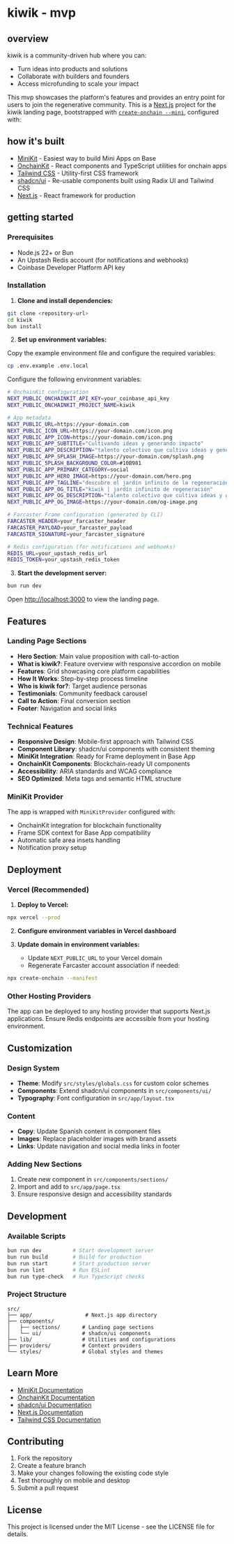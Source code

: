 # kiwik - mvp

## overview

kiwik is a community-driven hub where you can:

- Turn ideas into products and solutions
- Collaborate with builders and founders
- Access microfunding to scale your impact

This mvp showcases the platform's features and provides an entry point for users to join the regenerative community.
This is a [Next.js](https://nextjs.org) project for the kiwik landing page, bootstrapped with [`create-onchain --mini`](https://docs.base.org/base-app/build-with-minikit/overview), configured with:

## how it's built

- [MiniKit](https://docs.base.org/base-app/build-with-minikit/overview) - Easiest way to build Mini Apps on Base
- [OnchainKit](https://onchainkit.xyz) - React components and TypeScript utilities for onchain apps
- [Tailwind CSS](https://tailwindcss.com) - Utility-first CSS framework
- [shadcn/ui](https://ui.shadcn.com) - Re-usable components built using Radix UI and Tailwind CSS
- [Next.js](https://nextjs.org/docs) - React framework for production

## getting started

### Prerequisites

- Node.js 22+ or Bun
- An Upstash Redis account (for notifications and webhooks)
- Coinbase Developer Platform API key

### Installation

1. **Clone and install dependencies:**

```bash
git clone <repository-url>
cd kiwik
bun install
```

2. **Set up environment variables:**

Copy the example environment file and configure the required variables:

```bash
cp .env.example .env.local
```

Configure the following environment variables:

```bash
# OnchainKit configuration
NEXT_PUBLIC_ONCHAINKIT_API_KEY=your_coinbase_api_key
NEXT_PUBLIC_ONCHAINKIT_PROJECT_NAME=kiwik

# App metadata
NEXT_PUBLIC_URL=https://your-domain.com
NEXT_PUBLIC_ICON_URL=https://your-domain.com/icon.png
NEXT_PUBLIC_APP_ICON=https://your-domain.com/icon.png
NEXT_PUBLIC_APP_SUBTITLE="Cultivando ideas y generando impacto"
NEXT_PUBLIC_APP_DESCRIPTION="talento colectivo que cultiva ideas y genera impacto"
NEXT_PUBLIC_APP_SPLASH_IMAGE=https://your-domain.com/splash.png
NEXT_PUBLIC_SPLASH_BACKGROUND_COLOR=#10B981
NEXT_PUBLIC_APP_PRIMARY_CATEGORY=social
NEXT_PUBLIC_APP_HERO_IMAGE=https://your-domain.com/hero.png
NEXT_PUBLIC_APP_TAGLINE="descubre el jardín infinito de la regeneración"
NEXT_PUBLIC_APP_OG_TITLE="kiwik | jardín infinito de regeneración"
NEXT_PUBLIC_APP_OG_DESCRIPTION="talento colectivo que cultiva ideas y genera impacto"
NEXT_PUBLIC_APP_OG_IMAGE=https://your-domain.com/og-image.png

# Farcaster Frame configuration (generated by CLI)
FARCASTER_HEADER=your_farcaster_header
FARCASTER_PAYLOAD=your_farcaster_payload
FARCASTER_SIGNATURE=your_farcaster_signature

# Redis configuration (for notifications and webhooks)
REDIS_URL=your_upstash_redis_url
REDIS_TOKEN=your_upstash_redis_token
```

3. **Start the development server:**

```bash
bun run dev
```

Open [http://localhost:3000](http://localhost:3000) to view the landing page.

## Features

### Landing Page Sections

- **Hero Section**: Main value proposition with call-to-action
- **What is kiwik?**: Feature overview with responsive accordion on mobile
- **Features**: Grid showcasing core platform capabilities
- **How It Works**: Step-by-step process timeline
- **Who is kiwik for?**: Target audience personas
- **Testimonials**: Community feedback carousel
- **Call to Action**: Final conversion section
- **Footer**: Navigation and social links

### Technical Features

- **Responsive Design**: Mobile-first approach with Tailwind CSS
- **Component Library**: shadcn/ui components with consistent theming
- **MiniKit Integration**: Ready for Frame deployment in Base App
- **OnchainKit Components**: Blockchain-ready UI components
- **Accessibility**: ARIA standards and WCAG compliance
- **SEO Optimized**: Meta tags and semantic HTML structure

### MiniKit Provider

The app is wrapped with `MiniKitProvider` configured with:

- OnchainKit integration for blockchain functionality
- Frame SDK context for Base App compatibility
- Automatic safe area insets handling
- Notification proxy setup

## Deployment

### Vercel (Recommended)

1. **Deploy to Vercel:**

```bash
npx vercel --prod
```

2. **Configure environment variables in Vercel dashboard**

3. **Update domain in environment variables:**
   - Update `NEXT_PUBLIC_URL` to your Vercel domain
   - Regenerate Farcaster account association if needed:

```bash
npx create-onchain --manifest
```

### Other Hosting Providers

The app can be deployed to any hosting provider that supports Next.js applications. Ensure Redis endpoints are accessible from your hosting environment.

## Customization

### Design System

- **Theme**: Modify `src/styles/globals.css` for custom color schemes
- **Components**: Extend shadcn/ui components in `src/components/ui/`
- **Typography**: Font configuration in `src/app/layout.tsx`

### Content

- **Copy**: Update Spanish content in component files
- **Images**: Replace placeholder images with brand assets
- **Links**: Update navigation and social media links in footer

### Adding New Sections

1. Create new component in `src/components/sections/`
2. Import and add to `src/app/page.tsx`
3. Ensure responsive design and accessibility standards

## Development

### Available Scripts

```bash
bun run dev          # Start development server
bun run build        # Build for production
bun run start        # Start production server
bun run lint         # Run ESLint
bun run type-check   # Run TypeScript checks
```

### Project Structure

```
src/
├── app/                 # Next.js app directory
├── components/
│   ├── sections/       # Landing page sections
│   └── ui/             # shadcn/ui components
├── lib/                # Utilities and configurations
├── providers/          # Context providers
└── styles/             # Global styles and themes
```

## Learn More

- [MiniKit Documentation](https://docs.base.org/base-app/build-with-minikit/overview)
- [OnchainKit Documentation](https://onchainkit.xyz)
- [shadcn/ui Documentation](https://ui.shadcn.com)
- [Next.js Documentation](https://nextjs.org/docs)
- [Tailwind CSS Documentation](https://tailwindcss.com/docs)

## Contributing

1. Fork the repository
2. Create a feature branch
3. Make your changes following the existing code style
4. Test thoroughly on mobile and desktop
5. Submit a pull request

## License

This project is licensed under the MIT License - see the LICENSE file for details.
